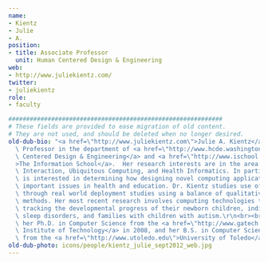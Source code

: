 ```yaml
---
name:
- Kientz
- Julie
- A.
position:
- title: Associate Professor
  unit: Human Centered Design & Engineering
web:
- http://www.juliekientz.com/
twitter:
- juliekientz
role:
- faculty

############################################################
# These fields are provided to ease migration of old content.
# They are not used, and should be deleted when no longer desired.
old-dub-bio: "<a href=\"http://www.juliekientz.com\">Julie A. Kientz</a> is an Assistant\
  \ Professor in the department of <a href=\"http://www.hcde.washington.edu/\">Human\
  \ Centered Design & Engineering</a> and <a href=\"http://www.ischool.washington.edu/\"\
  >The Information School</a>.  Her research interests are in the area of Human-Computer\
  \ Interaction, Ubiquitous Computing, and Health Informatics. In particular, she\
  \ is interested in determining how designing novel computing applications can address\
  \ important issues in health and education. Dr. Kientz studies use of those applications\
  \ through real world deployment studies using a balance of qualitative and quantitative\
  \ methods. Her most recent research involves computing technologies to support parents\
  \ tracking the developmental progress of their newborn children, individuals with\
  \ sleep disorders, and families with children with autism.\r\n<br><br>Julie received\
  \ her Ph.D. in Computer Science from the <a href=\"http://www.gatech.edu\">Georgia\
  \ Institute of Technology</a> in 2008, and her B.S. in Computer Science and Engineering\
  \ from the <a href=\"http://www.utoledo.edu\">University of Toledo</a> in 2002."
old-dub-photo: icons/people/kientz_julie_sept2012_web.jpg
---
```

